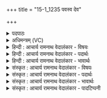 +++
title = "15-1_1235 पवस्व देव"

+++
<details><summary>पदपाठः</summary>

प꣡व꣢꣯स्व। दे꣣वः꣢। आ꣣युष꣢क्। आ꣣यु। स꣢क्। इ꣡न्द्र꣢꣯म्। ग꣣च्छतु। ते। म꣡दः꣢꣯। वा꣣यु꣢म्। आ। रो꣣ह। ध꣡र्म꣢꣯णा। १२३५।
</details>

<details><summary>अधिमन्त्रम् (VC)</summary>

- पवमानः सोमः
- निध्रुविः काश्यपः
- गायत्री
- षड्जः
</details>

<details><summary>हिन्दी : आचार्य रामनाथ वेदालंकार - विषयः</summary>

प्रथम ऋचा पूर्वार्चिक में ४८३ क्रमाङ्क पर परमात्मा के विषय में व्याख्यात की गयी थी। यहाँ भी प्रकारान्तर से उसी विषय का निरूपण किया जा रहा है।
</details>

<details><summary>हिन्दी : आचार्य रामनाथ वेदालंकार - पदार्थः</summary>

पदार्थान्वय -  हे सोम ! हे रसमय परमात्मन् ! (देवः) आनन्ददायक आप (आयुषक्) आयु भर (पवस्व) आनन्द-रस को प्रवाहित करते रहो। (ते) आपका (मदः) आनन्द (इन्द्रम्) जीवात्मा को (गच्छतु) प्राप्त हो। आप (धर्मणा) अपने गुण-कर्म-स्वभाव के साथ (वायुम्) हमारे गतिशील मन पर (आरोह) सवार हो जाओ,अभिप्राय यह है कि मन को अपने प्रभाव से प्रभावित करो ॥१॥
</details>

<details><summary>हिन्दी : आचार्य रामनाथ वेदालंकार - भावार्थः</summary>

भावार्थ -  परमेश्वर के उपासकों के आत्मा,मन,बुद्धि आदि परम आनन्द के प्रवाह से परिप्लुत हो जाते हैं ॥१॥
</details>

<details><summary>संस्कृत : आचार्य रामनाथ वेदालंकार - विषयः</summary>

तत्र प्रथमा ऋक् पूर्वार्चिके ४८३ क्रमाङ्के परमात्मविषये व्याख्याता। अत्रापि प्रकारान्तरेण स एव विषयो निरूप्यते।
</details>

<details><summary>संस्कृत : आचार्य रामनाथ वेदालंकार - पदार्थः</summary>

पदार्थान्वय -  हे सोम ! हे रसमय परमात्मन् ! (देवः) मोददायकः त्वम् (आयुषक्) सम्पूर्णे आयुनि२अनुषक्तं यथा स्यात्तथा,सर्वदा इत्यर्थः (पवस्व) आनन्दरसं प्रवाहय। (ते) तव (मदः) आनन्दः (इन्द्रम्) जीवात्मानम् (गच्छतु) प्राप्नोतु। त्वम् (धर्मणा) स्वकीयगुणकर्मस्वभावेन सह (वायुम्) अस्माकं गतिशीलं मनः (आ रोह) आरूढो भव,मनसि स्वप्रभावं वितनु इति भावः ॥१॥
</details>

<details><summary>संस्कृत : आचार्य रामनाथ वेदालंकार - भावार्थः</summary>

भावार्थ -  परमेश्वरोपासकानामात्ममनोबुद्ध्यादिकं परमानन्दप्रवाहेण परिप्लुतं जायते ॥१॥
</details>

<details><summary>संस्कृत : आचार्य रामनाथ वेदालंकार - पादटिप्पनी</summary>

टिप्पनी -   १. ऋ० ९।६३।२२ ‘देवायुषगिन्द्रं’ इति पाठः। साम० ४८३। २. आयुशब्दो नपुंसकलिङ्गं आयुर्वाचको वेदे प्रयुक्तः, यथा ‘वत्सं न पूर्व आयुनि जातं रिहन्ति मातरः’ साम० ५५०।
</details>